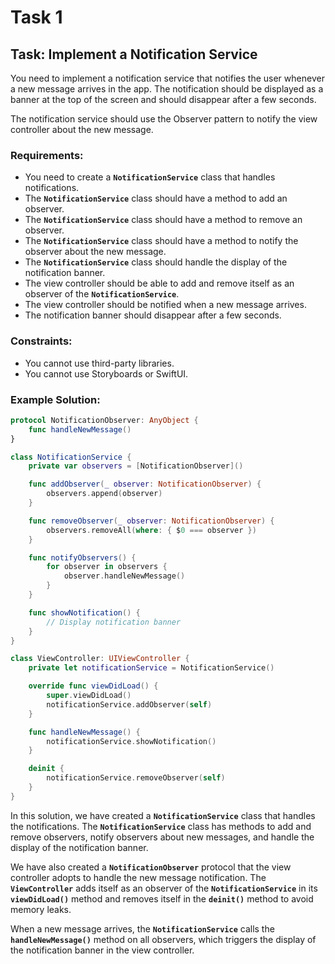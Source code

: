 # Task 1

## **Task: Implement a Notification Service**

You need to implement a notification service that notifies the user whenever a
new message arrives in the app. The notification should be displayed as a banner
at the top of the screen and should disappear after a few seconds.

The notification service should use the Observer pattern to notify the view
controller about the new message.

### **Requirements:**

-   You need to create a **`NotificationService`** class that handles
    notifications.
-   The **`NotificationService`** class should have a method to add an observer.
-   The **`NotificationService`** class should have a method to remove an
    observer.
-   The **`NotificationService`** class should have a method to notify the
    observer about the new message.
-   The **`NotificationService`** class should handle the display of the
    notification banner.
-   The view controller should be able to add and remove itself as an observer
    of the **`NotificationService`**.
-   The view controller should be notified when a new message arrives.
-   The notification banner should disappear after a few seconds.

### **Constraints:**

-   You cannot use third-party libraries.
-   You cannot use Storyboards or SwiftUI.

### **Example Solution:**

```swift
protocol NotificationObserver: AnyObject {
    func handleNewMessage()
}

class NotificationService {
    private var observers = [NotificationObserver]()

    func addObserver(_ observer: NotificationObserver) {
        observers.append(observer)
    }

    func removeObserver(_ observer: NotificationObserver) {
        observers.removeAll(where: { $0 === observer })
    }

    func notifyObservers() {
        for observer in observers {
            observer.handleNewMessage()
        }
    }

    func showNotification() {
        // Display notification banner
    }
}

class ViewController: UIViewController {
    private let notificationService = NotificationService()

    override func viewDidLoad() {
        super.viewDidLoad()
        notificationService.addObserver(self)
    }

    func handleNewMessage() {
        notificationService.showNotification()
    }

    deinit {
        notificationService.removeObserver(self)
    }
}
```

In this solution, we have created a **`NotificationService`** class that handles
the notifications. The **`NotificationService`** class has methods to add and
remove observers, notify observers about new messages, and handle the display of
the notification banner.

We have also created a **`NotificationObserver`** protocol that the view
controller adopts to handle the new message notification. The
**`ViewController`** adds itself as an observer of the **`NotificationService`**
in its **`viewDidLoad()`** method and removes itself in the **`deinit()`**
method to avoid memory leaks.

When a new message arrives, the **`NotificationService`** calls the
**`handleNewMessage()`** method on all observers, which triggers the display of
the notification banner in the view controller.
